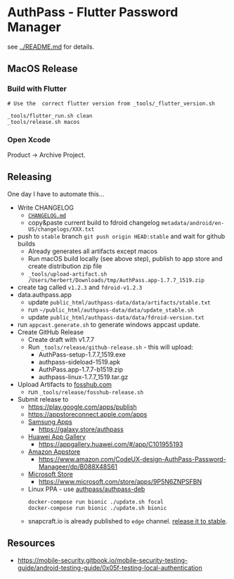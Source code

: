 # AuthPass - Flutter Password Manager

see [../README.md](../README.md) for details.


## MacOS Release


### Build with Flutter

```
# Use the  correct flutter version from _tools/_flutter_version.sh

_tools/flutter_run.sh clean
_tools/release.sh macos
```

### Open Xcode

Product -> Archive Project.


## Releasing

One day I have to automate this...

* Write CHANGELOG
  * [`CHANGELOG.md`](./CHANGELOG.md)
  * copy&paste current build to fdroid changelog `metadata/android/en-US/changelogs/XXX.txt`
* push to `stable` branch `git push origin HEAD:stable` and wait for github builds
  * Already generates all artifacts except macos
  * Run macOS build locally (see above step), publish to app store and create distribution zip file
  * `_tools/upload-artifact.sh /Users/herbert/Downloads/tmp/AuthPass.app-1.7.7_1519.zip`
* create tag called `v1.2.3` and `fdroid-v1.2.3`
* data.authpass.app
  * update `public_html/authpass-data/data/artifacts/stable.txt`
  * run `~/public_html/authpass-data/data/update_stable.sh`
  * update `public_html/authpass-data/data/fdroid-version.txt`
* run `appcast.generate.sh` to generate windows appcast update.
* Create GitHub Release
  * Create draft with v1.7.7
  * Run `_tools/release/github-release.sh` - this will upload:
    * AuthPass-setup-1.7.7_1519.exe
    * authpass-sideload-1519.apk
    * AuthPass.app-1.7.7-b1519.zip
    * authpass-linux-1.7.7_1519.tar.gz
* Upload Artifacts to [fosshub.com](https://devzone.fosshub.com/dashboard/projects)
  * run `_tools/release/fosshub-release.sh`
* Submit release to
  * https://play.google.com/apps/publish
  * https://appstoreconnect.apple.com/apps
  * [Samsung Apps](https://seller.samsungapps.com/main/sellerMain.as#)
    * https://galaxy.store/authpass
  * [Huawei App Gallery](https://developer.huawei.com/consumer/en/service/josp/agc/index.html)
    * https://appgallery.huawei.com/#/app/C101955193
  * [Amazon Appstore](https://developer.amazon.com/apps-and-games/console/apps/list.html)
    * https://www.amazon.com/CodeUX-design-AuthPass-Password-Manageer/dp/B088X48S61
  * [Microsoft Store](https://partner.microsoft.com/en-us/dashboard/windows/overview)
    * https://www.microsoft.com/store/apps/9P5N6ZNPSFBN
  * Linux PPA - use [authpass/authpass-deb](https://github.com/authpass/authpass-deb)
    ```shell
    docker-compose run bionic ./update.sh focal
    docker-compose run bionic ./update.sh bionic
    ```
  * snapcraft.io is already published to `edge` channel. [release it to stable](https://snapcraft.io/authpass/releases).

## Resources

* https://mobile-security.gitbook.io/mobile-security-testing-guide/android-testing-guide/0x05f-testing-local-authentication
